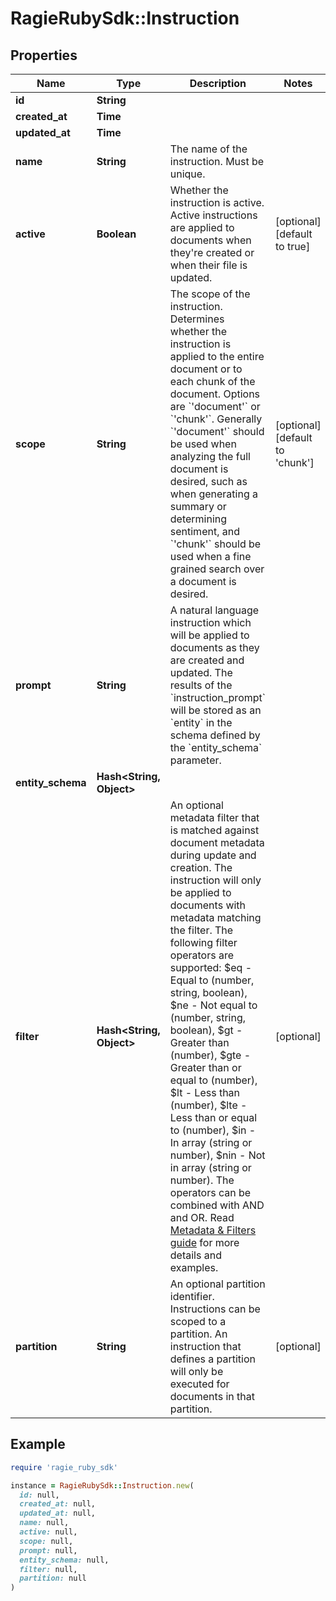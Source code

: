 # RagieRubySdk::Instruction

## Properties

| Name | Type | Description | Notes |
| ---- | ---- | ----------- | ----- |
| **id** | **String** |  |  |
| **created_at** | **Time** |  |  |
| **updated_at** | **Time** |  |  |
| **name** | **String** | The name of the instruction. Must be unique. |  |
| **active** | **Boolean** | Whether the instruction is active. Active instructions are applied to documents when they&#39;re created or when their file is updated. | [optional][default to true] |
| **scope** | **String** | The scope of the instruction. Determines whether the instruction is applied to the entire document or to each chunk of the document. Options are &#x60;&#39;document&#39;&#x60; or &#x60;&#39;chunk&#39;&#x60;. Generally &#x60;&#39;document&#39;&#x60; should be used when analyzing the full document is desired, such as when generating a summary or determining sentiment, and &#x60;&#39;chunk&#39;&#x60; should be used when a fine grained search over a document is desired. | [optional][default to &#39;chunk&#39;] |
| **prompt** | **String** | A natural language instruction which will be applied to documents as they are created and updated. The results of the &#x60;instruction_prompt&#x60; will be stored as an &#x60;entity&#x60; in the schema defined by the &#x60;entity_schema&#x60; parameter. |  |
| **entity_schema** | **Hash&lt;String, Object&gt;** |  |  |
| **filter** | **Hash&lt;String, Object&gt;** | An optional metadata filter that is matched against document metadata during update and creation. The instruction will only be applied to documents with metadata matching the filter.  The following filter operators are supported: $eq - Equal to (number, string, boolean), $ne - Not equal to (number, string, boolean), $gt - Greater than (number), $gte - Greater than or equal to (number), $lt - Less than (number), $lte - Less than or equal to (number), $in - In array (string or number), $nin - Not in array (string or number). The operators can be combined with AND and OR. Read [Metadata &amp; Filters guide](https://docs.ragie.ai/docs/metadata-filters) for more details and examples. | [optional] |
| **partition** | **String** | An optional partition identifier. Instructions can be scoped to a partition. An instruction that defines a partition will only be executed for documents in that partition. | [optional] |

## Example

```ruby
require 'ragie_ruby_sdk'

instance = RagieRubySdk::Instruction.new(
  id: null,
  created_at: null,
  updated_at: null,
  name: null,
  active: null,
  scope: null,
  prompt: null,
  entity_schema: null,
  filter: null,
  partition: null
)
```

